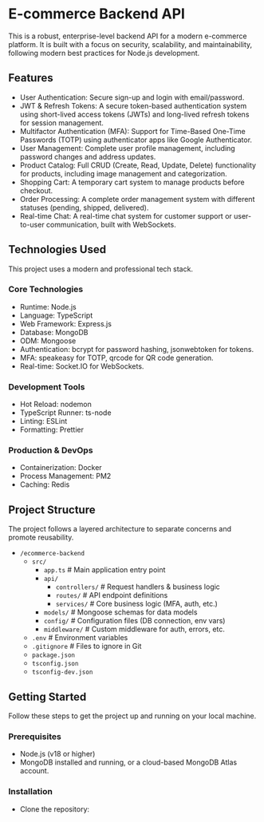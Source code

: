 # E-commerce Backend API

This is a robust, enterprise-level backend API for a modern e-commerce platform. It is built with a focus on security, scalability, and maintainability, following modern best practices for Node.js development.

## Features

* User Authentication: Secure sign-up and login with email/password.
* JWT & Refresh Tokens: A secure token-based authentication system using short-lived access tokens (JWTs) and long-lived refresh tokens for session management.
* Multifactor Authentication (MFA): Support for Time-Based One-Time Passwords (TOTP) using authenticator apps like Google Authenticator.
* User Management: Complete user profile management, including password changes and address updates.
* Product Catalog: Full CRUD (Create, Read, Update, Delete) functionality for products, including image management and categorization.
* Shopping Cart: A temporary cart system to manage products before checkout.
* Order Processing: A complete order management system with different statuses (pending, shipped, delivered).
* Real-time Chat: A real-time chat system for customer support or user-to-user communication, built with WebSockets.

## Technologies Used

This project uses a modern and professional tech stack.

### Core Technologies

* Runtime: Node.js
* Language: TypeScript
* Web Framework: Express.js
* Database: MongoDB
* ODM: Mongoose
* Authentication: bcrypt for password hashing, jsonwebtoken for tokens.
* MFA: speakeasy for TOTP, qrcode for QR code generation.
* Real-time: Socket.IO for WebSockets.

### Development Tools

* Hot Reload: nodemon
* TypeScript Runner: ts-node
* Linting: ESLint
* Formatting: Prettier

### Production & DevOps

* Containerization: Docker
* Process Management: PM2
* Caching: Redis

## Project Structure

The project follows a layered architecture to separate concerns and promote reusability.

* `/ecommerce-backend`
	+ `src/`
		- `app.ts`                # Main application entry point
		- `api/`
			- `controllers/`      # Request handlers & business logic
			- `routes/`           # API endpoint definitions
			- `services/`         # Core business logic (MFA, auth, etc.)
		- `models/`               # Mongoose schemas for data models
		- `config/`               # Configuration files (DB connection, env vars)
		- `middleware/`           # Custom middleware for auth, errors, etc.
	+ `.env`                    # Environment variables
	+ `.gitignore`              # Files to ignore in Git
	+ `package.json`
	+ `tsconfig.json`
	+ `tsconfig-dev.json`

## Getting Started

Follow these steps to get the project up and running on your local machine.

### Prerequisites

* Node.js (v18 or higher)
* MongoDB installed and running, or a cloud-based MongoDB Atlas account.

### Installation

* Clone the repository:
